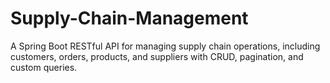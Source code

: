 # Supply-Chain-Management
A Spring Boot RESTful API for managing supply chain operations, including customers, orders, products, and suppliers with CRUD, pagination, and custom queries.
